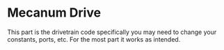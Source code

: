 # Mecanum Drive
This part is the drivetrain code specifically you may need to change your constants, ports, etc. 
For the most part it works as intended.
